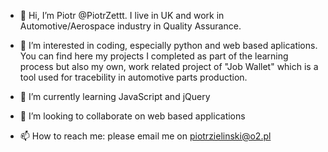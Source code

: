 - 👋 Hi, I’m Piotr @PiotrZettt. I live in UK and work in Automotive/Aerospace industry in Quality Assurance.

- 👀 I’m interested in coding, especially python and web based aplications. You can find here my projects I completed as part of the learning process but also my own, work related project of "Job Wallet" which is a tool used for tracebility in automotive parts production.
- 🌱 I’m currently learning JavaScript and jQuery
- 💞️ I’m looking to collaborate on web based applications
- 📫 How to reach me: please email me on piotrzielinski@o2.pl

<!---
PiotrZettt/PiotrZettt is a ✨ special ✨ repository because its `README.md` (this file) appears on your GitHub profile.
You can click the Preview link to take a look at your changes.
--->
